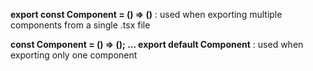 **export const Component = () => ()**
: used when exporting multiple components from a single .tsx file

**const Component = () => (); ... export default Component**
: used when exporting only one component
